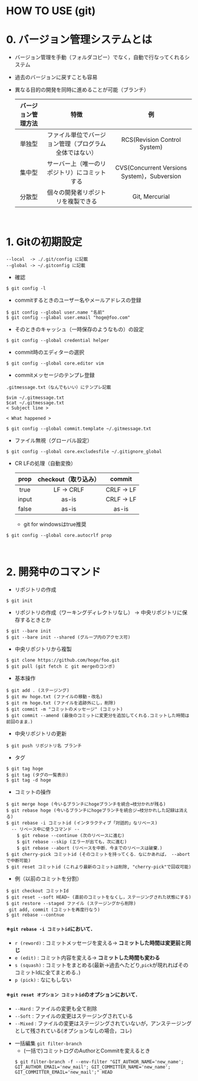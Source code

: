 #  **HOW TO USE (git)**

# 0. バージョン管理システムとは
* バージョン管理を手動（フォルダコピー）でなく，自動で行なってくれるシステム
* 過去のバージョンに戻すことも容易
* 異なる目的の開発を同時に進めることが可能（ブランチ）

  | バージョン管理方法 | 特徴 | 例 |
  | :-: | :-: | :-: |
  | 単独型 |ファイル単位でバージョン管理（プログラム全体ではない）| RCS(Revision Control System) |
  | 集中型 |サーバー上（唯一のリポジトリ）にコミットする |CVS(Concurrent Versions System)，Subversion |
  | 分散型 |個々の開発者リポジトリを複製できる |Git, Mercurial |
<br/>

# 1. Gitの初期設定
```
--local  -> ./.git/config に記載
--global -> ~/.gitconfig に記載
```

* 確認
```
$ git config -l
```

* commitするときのユーザー名やメールアドレスの登録
```
$ git config --global user.name "名前"
$ git config --glabal user.email "hoge@foo.com"
```

* そのときのキャッシュ（一時保存のようなもの）の設定
```
$ git config --global credential helper
```

* commit時のエディターの選択
```
$ git config --global core.editor vim
```

* commitメッセージのテンプレ登録
```
.gitmessage.txt（なんでもいい）にテンプレ記載

$vim ~/.gitmessage.txt
$cat ~/.gitmessage.txt
< Subject line >

< What happened >

$ git config --global commit.template ~/.gitmessage.txt
```

* ファイル無視（グローバル設定）
```
$ git config --global core.excludesfile ~/.gitignore_global
```

* CR LFの処理（自動変換）

  | prop | checkout（取り込み） | commit
  | :-: | :-: | :-: |
  | true | LF -> CRLF | CRLF -> LF|
  | input | as-is |  CRLF -> LF|
  | false | as-is | as-is|

  * git for windowsはtrue推奨

```
$ git config --global core.autocrlf prop
```
<br/>

# 2. 開発中のコマンド

* リポジトリの作成
```
$ git init
```

* リポジトリの作成（ワーキングディレクトリなし）
-> 中央リポジトリに保存するときとか
```
$ git --bare init
$ git --bare init --shared (グループ内のアクセス可)
```

* 中央リポジトリから複製
```
$ git clone https://github.com/hoge/foo.git
$ git pull (git fetch と git mergeのコンボ)
```

* 基本操作
```
$ git add . (ステージング)
$ git mv hoge.txt (ファイルの移動・改名)
$ git rm hoge.txt (ファイルを追跡外にし，削除)
$ git commit -m "コミットのメッセージ" (コミット)
$ git commit --amend (最後のコミットに変更分を追加してくれる.コミットした時間は前回のまま．)
```

* 中央リポジトリの更新
```
$ git push リポジトリ名 ブランチ
```

* タグ
```
$ git tag hoge
$ git tag (タグの一覧表示)
$ git tag -d hoge
```

* コミットの操作
```
$ git merge hoge (今いるブランチにhogeブランチを統合→枝分かれが残る)
$ git rebase hoge (今いるブランチにhogeブランチを統合ジ→枝分かれした記録は消える)
$ git rebase -i コミットid (インタラクティブ「対話的」なリベース)
  -- リベース中に使うコマンド --
    $ git rebase --continue (次のリベースに進む)
    $ git rebase --skip (エラーが出ても，次に進む)
    $ git rebase --abort (リベースを中断．今までのリベースは破棄．)
$ git cherry-pick コミットid (そのコミットを持ってくる．なにかあれば， --abortで中断可能)
$ git reset コミットid (これより最新のコミットは削除, "cherry-pick"で回収可能)
```
  - 例（以前のコミットを分割）
  ```
  $ git checkout コミットId
  $ git reset --soft HEAD~ (直前のコミットをなくし，ステージングされた状態にする)
  $ git restore --staged ファイル (ステージングから削除)
   git add, commit (コミットを再度行なう)
  $ git rebase --contnue
  ```

#### ※`git rebase -i コミットid`において．
  - `r (reword)` : コミットメッセージを変える→<b> コミットした時間は変更前と同じ</b>
  - `e (edit)` : コミット内容を変える→<b> コミットした時間も変わる</b>
  - `s (squash)` : コミットをまとめる(最新→過去へたどり,`pick`が現れればそのコミットIdに全てまとめる．)
  - `p (pick)` : なにもしない

#### ※`git reset オプション コミットid`のオプションにおいて．
  - `--Hard` : ファイルの変更も全て削除
  - `--Soft` : ファイルの変更はステージングされている
  - `--Mixed` : ファイルの変更はステージングされていないが，アンステージングとして残されている(オプションなしの場合，コレ)

* 一括編集 `git filter-branch`
  - (一括で)コミットログのAuthorとCommitを変えるとき
  ```
  $ git filter-branch -f --env-filter "GIT_AUTHOR_NAME='new_name'; GIT_AUTHOR_EMAIL='new_mail'; GIT_COMMITTER_NAME='new_name'; GIT_COMMITTER_EMAIL='new_mail';" HEAD
  ```
